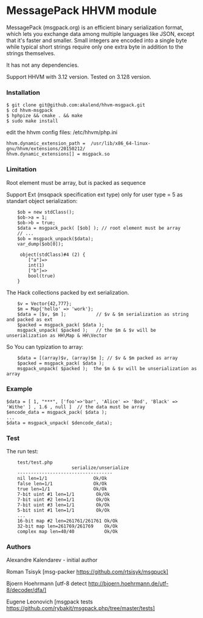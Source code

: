 # MessagePack HHVM module 

MessagePack (msgpack.org) is an efficient binary serialization format, which lets you exchange data among multiple languages like JSON, except that it's faster and smaller. Small integers are encoded into a single byte while typical short strings require only one extra byte in addition to the strings themselves.

It has not any dependencies.  

Support HHVM with 3.12 version. Tested on 3.12ß version.

### Installation

	
	$ git clone git@github.com:akalend/hhvm-msgpack.git
	$ cd hhvm-msgpack
	$ hphpize && cmake . && make
	$ sudo make install

edit the hhvm config files: /etc/hhvm/php.ini 

	hhvm.dynamic_extension_path =  /usr/lib/x86_64-linux-gnu/hhvm/extensions/20150212/
	hhvm.dynamic_extensions[] = msgpack.so

### Limitation
	
Root element must be array, but is packed as sequence

Support Ext (msqpack specification ext type) only for user type = 5 as standart object serialization:

		$ob = new stdClass();
		$ob->a = 1;
		$ob->b = true;
		$data = msgpack_pack( [$ob] ); // root element must be array
  		// ...
  		$ob = msgpack_unpack($data);
  		var_dump($ob[0]);

		 object(stdClass)#4 (2) {
		    ["a"]=>
		    int(1)
		    ["b"]=>
		    bool(true)
		}


The Hack collections packed by ext serialization.

		$v = Vector{42,777};
		$m = Map{'hello' => 'work'};
		$data = [$v, $m ]; 			 // $v & $m serialization as string and packed as ext
		$packed = msgpack_pack( $data );
		msgpack_unpack( $packed );   // the $m & $v will be unserialization as HH\Map & HH\Vector

 So You can typization to array:

		$data = [(array)$v, (array)$m ]; // $v & $m packed as array
		$packed = msgpack_pack( $data );
		msgpack_unpack( $packed );  the $m & $v will be unserialization as array

### Example

	$data = [ 1, "***", ['foo'=>'bar', 'Alice' => 'Bod', 'Black' => 'Withe' ] , 1.6 , null ]  // the data must be array
	$encode_data = msgpack_pack( $data );
	...
	$data = msgpack_unpack( $dencode_data);

### Test

The run test: 

		test/test.php
							serialize/unserialize
		-----------------------------------
		nil len=1/1		 			Ok/Ok
		false len=1/1		 		Ok/Ok
		true len=1/1		 		Ok/Ok
		7-bit uint #1 len=1/1		 Ok/Ok
		7-bit uint #2 len=1/1		 Ok/Ok
		7-bit uint #3 len=1/1		 Ok/Ok
		5-bit sint #1 len=1/1		 Ok/Ok
		...
		16-bit map #2 len=261761/261761	Ok/Ok
		32-bit map len=261769/261769	Ok/Ok
		complex map len=40/40		 	Ok/Ok
### Authors

Alexandre Kalendarev - initial author

Roman Tsisyk [msg-packer https://github.com/rtsisyk/msgpuck]

Bjoern Hoehrmann [utf-8 detect  http://bjoern.hoehrmann.de/utf-8/decoder/dfa/] 

Eugene Leonovich [msgpack tests https://github.com/rybakit/msgpack.php/tree/master/tests]

